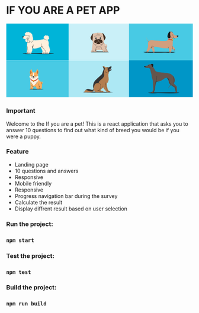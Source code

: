 # IF YOU ARE A PET APP

![pet](./public/main.svg)

### Important

Welcome to the If you are a pet!
This is a react application that asks you to answer 10 questions to find out what kind of breed you would be if you were a puppy.

### Feature

- Landing page
- 10 questions and answers
- Responsive
- Mobile friendly
- Responsive
- Progress navigation bar during the survey
- Calculate the result
- Display diffrent result based on user selection

### Run the project:

### `npm start`

### Test the project:

### `npm test`

### Build the project:

### `npm run build`
